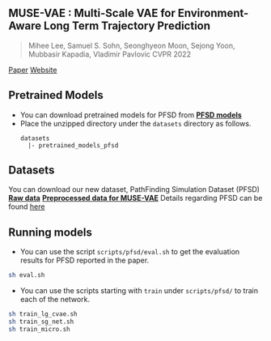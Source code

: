 ## MUSE-VAE : Multi-Scale VAE for Environment-Aware Long Term Trajectory Prediction

> Mihee Lee, Samuel S. Sohn, Seonghyeon Moon, Sejong Yoon, Mubbasir Kapadia, Vladimir Pavlovic
> CVPR 2022

[Paper](https://arxiv.org/abs/2201.07189)
[Website](https://ml1323.github.io/MUSE-VAE)



## Pretrained Models
* You can download pretrained models for PFSD from
**[PFSD models](https://drive.google.com/file/d/1QGGgYNomsQf2bCrR3OXBDi_1yWLHJm6y/view?usp=sharing)**
* Place the unzipped directory under the `datasets` directory as follows.
  ```
  datasets
    |- pretrained_models_pfsd
  ```

## Datasets
You can download our new dataset, PathFinding Simulation Dataset (PFSD)
**[Raw data](https://drive.google.com/file/d/1QGGgYNomsQf2bCrR3OXBDi_1yWLHJm6y/view?usp=sharing)**
**[Preprocessed data for MUSE-VAE](https://drive.google.com/file/d/1Wm5CTBrxozg9zMKvS2l9M3XtHhWyy3g9/view?usp=sharing)**
Details regarding PFSD can be found [here](https://ml1323.github.io/MUSE-VAE/tree-of-codes)


## Running models
+ You can use the script `scripts/pfsd/eval.sh` to get the evaluation results for PFSD reported in the paper.
```bash
sh eval.sh
```

+ You can use the scripts starting with `train` under `scripts/pfsd/` to train each of the network.
```bash
sh train_lg_cvae.sh
sh train_sg_net.sh
sh train_micro.sh
```
